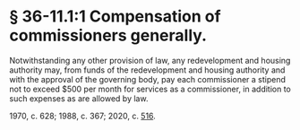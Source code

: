 # § 36-11.1:1 Compensation of commissioners generally.

<p>Notwithstanding any other provision of law, any redevelopment and housing authority may, from funds of the redevelopment and housing authority and with the approval of the governing body, pay each commissioner a stipend not to exceed $500 per month for services as a commissioner, in addition to such expenses as are allowed by law.</p><p>1970, c. 628; 1988, c. 367; 2020, c. <a href='http://lis.virginia.gov/cgi-bin/legp604.exe?201+ful+CHAP0516'>516</a>.</p>